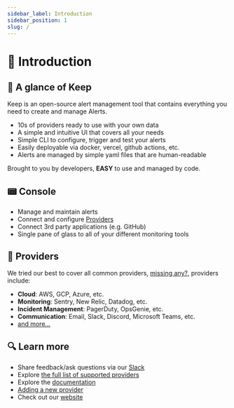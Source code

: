 ```yaml
---
sidebar_label: Introduction
sidebar_position: 1
slug: /
---
```


# 👋 Introduction


## 🗼 A glance of Keep

Keep is an open-source alert management tool that contains everything you need to create and manage Alerts.

- 10s of providers ready to use with your own data
- A simple and intuitive UI that covers all your needs
- Simple CLI to configure, trigger and test your alerts
- Easily deployable via docker, vercel, github actions, etc.
- Alerts are managed by simple yaml files that are human-readable

Brought to you by developers, **EASY** to use and managed by code.

## 📟 Console
- Manage and maintain alerts
- Connect and configure [Providers](https://github.com/keephq/keep/tree/main/keep/providers)
- Connect 3rd party applications (e.g. GitHub)
- Single pane of glass to all of your different monitoring tools

## 🚨 Providers

We tried our best to cover all common providers, [missing any?](https://github.com/keephq/keep/issues/new?assignees=&labels=feature,provider&template=feature_request.md&title=Missing%20PROVIDER_NAME), providers include:

-   **Cloud**: AWS, GCP, Azure, etc.
-   **Monitoring**: Sentry, New Relic, Datadog, etc.
-   **Incident Management**: PagerDuty, OpsGenie, etc.
-   **Communication**: Email, Slack, Discord, Microsoft Teams, etc.
-   [and more...](https://github.com/keephq/keep/tree/main/keep/providers)

## 🔍 Learn more

-   Share feedback/ask questions via our [Slack](https://keephq.dev/slack)
-   Explore [the full list of supported providers](https://github.com/keephq/keep/tree/main/keep/providers)
-   Explore the [documentation](https://keephq.wiki)
-   [Adding a new provider](https://keephq.wiki/new-provider)
-   Check out our [website](https://www.keephq.dev)
